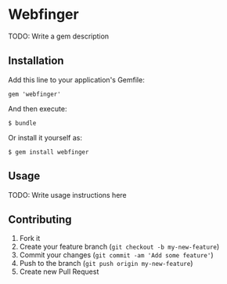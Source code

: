 # Webfinger

TODO: Write a gem description

## Installation

Add this line to your application's Gemfile:

    gem 'webfinger'

And then execute:

    $ bundle

Or install it yourself as:

    $ gem install webfinger

## Usage

TODO: Write usage instructions here

## Contributing

1. Fork it
2. Create your feature branch (`git checkout -b my-new-feature`)
3. Commit your changes (`git commit -am 'Add some feature'`)
4. Push to the branch (`git push origin my-new-feature`)
5. Create new Pull Request
